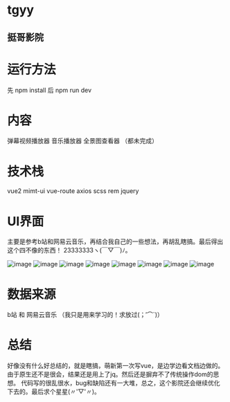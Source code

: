 # tgyy 
## 挺哥影院


# 运行方法
先 npm install
后 npm run dev



# 内容
弹幕视频播放器
音乐播放器
全景图查看器
（都未完成）



# 技术栈
vue2 mimt-ui vue-route axios scss rem jquery 



# UI界面
主要是参考b站和网易云音乐，再结合我自己的一些想法，再胡乱瞎搞。最后得出这个四不像的东西！ 23333333ヽ(￣▽￣)ﾉ。

![image](https://github.com/lululuting/pic/raw/master/preview/QQ截图20171010181258.png)
![image](https://github.com/lululuting/pic/raw/master/preview/QQ截图20171010181311.png)
![image](https://github.com/lululuting/pic/raw/master/preview/QQ截图20171010173205.png)
![image](https://github.com/lululuting/pic/raw/master/preview/QQ截图20171010173145.png)
![image](https://github.com/lululuting/pic/raw/master/preview/QQ截图20171010172424.png)
![image](https://github.com/lululuting/pic/raw/master/preview/QQ截图20171010172649.png)
![image](https://github.com/lululuting/pic/raw/master/preview/QQ截图20171010172718.png)
![image](https://github.com/lululuting/pic/raw/master/preview/QQ截图20171010172751.png)



# 数据来源
b站 和 网易云音乐
（我只是用来学习的！求放过(；′⌒`)）



# 总结
好像没有什么好总结的，就是瞎搞，萌新第一次写vue，是边学边看文档边做的。由于原生还不是很会，结果还是用上了jq。然后还是摒弃不了传统操作dom的思想。
代码写的很乱很水，bug和缺陷还有一大堆，总之，这个影院还会继续优化下去的。最后求个星星(〃'▽'〃)。

